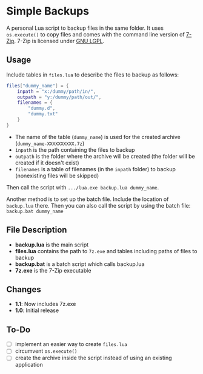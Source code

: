 # Simple Backups
A personal Lua script to backup files in the same folder. It uses `os.execute()` to copy files and comes with the command line version of [7-Zip](http://www.7-zip.org/). 7-Zip is licensed under [GNU LGPL](http://www.gnu.org/).

## Usage
Include tables in `files.lua` to describe the files to backup as follows:

```lua
files["dummy_name"] = {
	inpath = "x:/dummy/path/in/",
	outpath = "y:/dummy/path/out/",
	filenames = {
		"dummy.d",
		"dummy.txt"
	}
}
```

- The name of the table (`dummy_name`) is used for the created archive (`dummy_name-XXXXXXXXXX.7z`)
- `inpath` is the path containing the files to backup
- `outpath` is the folder where the archive will be created (the folder will be created if it doesn't exist)
- `filenames` is a table of filenames (in the `inpath` folder) to backup (nonexisting files will be skipped)

Then call the script with `.../lua.exe backup.lua dummy_name`.

Another method is to set up the batch file. Include the location of `backup.lua` there. Then you can also call the script by using the batch file: `backup.bat dummy_name`

## File Description
- **backup.lua** is the main script
- **files.lua** contains the path to `7z.exe` and tables including paths of files to backup
- **backup.bat** is a batch script which calls backup.lua
- **7z.exe** is the 7-Zip executable

## Changes
- **1.1**: Now includes 7z.exe
- **1.0**: Initial release

## To-Do
- [ ] implement an easier way to create `files.lua`
- [ ] circumvent `os.execute()`
- [ ] create the archive inside the script instead of using an existing application